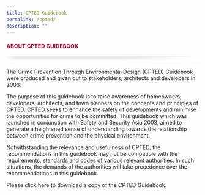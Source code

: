 ```yaml
---
title: CPTED Guidebook
permalink: /cpted/
description: ""
---
```

#### <font style="color:#a20427;">ABOUT CPTED GUIDEBOOK</font>

![](/images/About/header-border.png)


The Crime Prevention Through Environmental Design (CPTED) Guidebook were produced and given out to stakeholders, architects and developers in 2003.

The purpose of this guidebook is to raise awareness of homeowners, developers, architects, and town planners on the concepts and principles of CPTED. CPTED seeks to enhance the safety of developments and minimise the opportunities for crime to be committed. This guidebook which was launched in conjunction with Safety and Security Asia 2003, aimed to generate a heightened sense of understanding towards the relationship between crime prevention and the physical environment.

Notwithstanding the relevance and usefulness of CPTED, the recommendations in this guidebook may not be compatible with the requirements, standards and codes of various relevant authorities. In such situations, the demands of the authorities will take precedence over the recommendations in this guidebook.

Please click&nbsp;here&nbsp;to download a copy of the CPTED Guidebook.